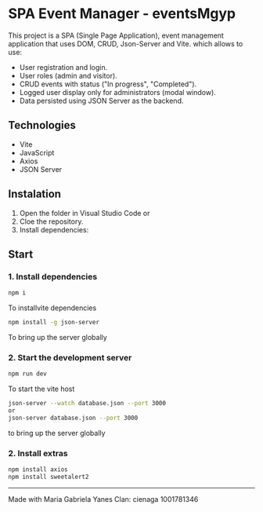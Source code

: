 # SPA Event Manager - eventsMgyp
This project is a SPA (Single Page Application), event management application that uses DOM, CRUD, Json-Server and Vite. which allows to use:

- User registration and login.
- User roles (admin and visitor).
- CRUD events with status ("In progress", "Completed").
- Logged user display only for administrators (modal window).
- Data persisted using JSON Server as the backend.

## Technologies

- Vite
- JavaScript
- Axios
- JSON Server

## Instalation

1. Open the folder in Visual Studio Code
   or
1. Cloe the repository.
2. Install dependencies:

 ##  Start

  ### 1. Install dependencies
  
  ```bash
  npm i
  ```
  To installvite dependencies
  
  ```bash
  npm install -g json-server
  ```
  To bring up the server globally
  
  ### 2. Start the development server
  
  ```bash
  npm run dev
  ```
  To start the vite host
  
  ```bash
  json-server --watch database.json --port 3000
  or
  json-server database.json --port 3000
  ```
  to bring up the server globally
  
  ### 2. Install extras


```bash
npm install axios
npm install sweetalert2
```


---
Made with Maria Gabriela Yanes
Clan: cienaga
1001781346